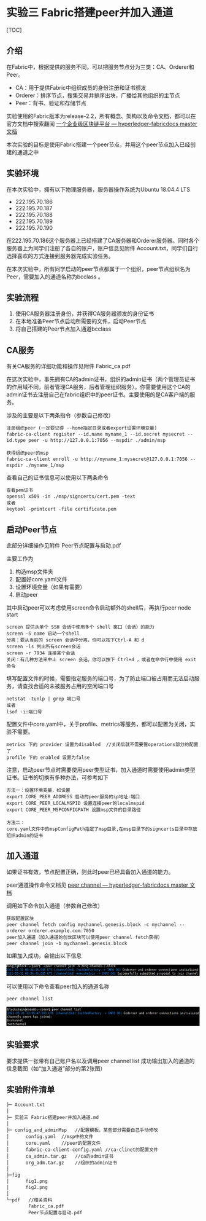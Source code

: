 # 实验三 Fabric搭建peer并加入通道



[TOC]



## 介绍

在Fabric中，根据提供的服务不同，可以把服务节点分为三类：CA、Orderer和Peer。

- CA：用于提供Fabric中组织成员的身份注册和证书颁发
- Orderer：排序节点，搜集交易并排序出块，广播给其他组织的主节点
- Peer：背书、验证和存储节点

实验使用的Fabric版本为release-2.2，所有概念、架构以及命令文档，都可以在官方文档中搜索翻阅  [一个企业级区块链平台 — hyperledger-fabricdocs master 文档](https://hyperledger-fabric.readthedocs.io/zh_CN/release-2.2/)

本次实验的目标是使用Fabric搭建一个peer节点，并用这个peer节点加入已经创建的通道之中



## 实验环境

在本次实验中，拥有以下物理服务器，服务器操作系统为Ubuntu 18.04.4 LTS

- 222.195.70.186
- 222.195.70.187
- 222.195.70.188
- 222.195.70.189
- 222.195.70.190

在222.195.70.186这个服务器上已经搭建了CA服务器和Orderer服务器。同时各个服务器上为同学们注册了各自的账户，账户信息见附件 Account.txt，同学们自行选择喜欢的方式连接到服务器完成实验任务。

在本次实验中，所有同学启动的peer节点都属于一个组织，peer节点组织名为Peer，需要加入的通道名称为bcclass 。



## 实验流程

1. 使用CA服务器注册身份，并获得CA服务器颁发的身份证书
2. 在本地准备Peer节点启动所需要的文件，启动Peer节点
3. 将自己搭建的Peer节点加入通道bcclass



## CA服务

有关CA服务的详细功能和操作见附件 Fabric_ca.pdf

在这次实验中，事先拥有CA的admin证书，组织的admin证书（两个管理员证书的作用域不同，前者管理CA服务，后者管理组织服务）。你需要使用这个CA的admin证书去注册自己在fabric组织中的peer证书。主要使用的是CA客户端的服务。

涉及的主要是以下两条指令（参数自己修改）

```
注册组织peer (一定要记得 --home指定目录或者export设置环境变量)
fabric-ca-client register --id.name myname_1 --id.secret mysecret --id.type peer -u http://127.0.0.1:7056 --mspdir ./admin/msp

获得组织peer的msp
fabric-ca-client enroll -u http://myname_1:mysecret@127.0.0.1:7056 --mspdir ./myname_1/msp
```



查看自己的证书信息可以使用以下两条命令

```
查看pem证书
openssl x509 -in ./msp/signcerts/cert.pem -text
或者
keytool -printcert -file certificate.pem
```



## 启动Peer节点

此部分详细操作见附件 Peer节点配置与启动.pdf

主要工作为

1. 构造msp文件夹
2. 配置好core.yaml文件
3. 设置环境变量（如果有需要）
4. 启动peer

其中启动peer可以考虑使用screen命令启动额外的shell后，再执行peer node start

```
screen 提供从单个 SSH 会话中使用多个 shell 窗口（会话）的能力
screen -S name 启动一个shell
分离：要从当前的 screen 会话中分离，你可以按下Ctrl-A 和 d
screen -ls 列出所有screen会话
screen -r 7934 连接某个会话
关闭：有几种方法来中止 screen 会话。你可以按下 Ctrl+d ，或者在命令行中使用 exit 命令
```



填写配置文件的时候，需要指定服务的端口号，为了防止端口被占用而无法启动服务，请查找合适的未被服务占用的空闲端口号

```
netstat -tunlp | grep 端口号
或者
lsof -i:端口号
```



配置文件中core.yaml中，关于profile、metrics等服务，都可以配置为关闭，实验不需要。

```
metrics 下的 provider 设置为disabled  //关闭后就不需要管operations部分的配置了
profile 下的 enabled 设置为false
```



注意，启动peer节点时需要使用peer类型证书，加入通道时需要使用admin类型证书。证书的切换有多种办法，可参考如下

```
方法一：设置环境变量，如设置
export CORE_PEER_ADDRESS 启动的peer服务的ip地址:端口
export CORE_PEER_LOCALMSPID 设置连接peer的localmspid
export CORE_PEER_MSPCONFIGPATH 设置msp文件的目录路径

方法二：
core.yaml文件中的mspConfigPath指定了msp目录,在msp目录下的signcerts目录中存放组织admin的证书
```



## 加入通道

如果证书有效，节点配置正确，则此时peer已经具备加入通道的能力。

peer通道操作命令文档见 [peer channel — hyperledger-fabricdocs master 文档](https://hyperledger-fabric.readthedocs.io/zh_CN/release-2.2/commands/peerchannel.html)

调用如下命令加入通道（参数自己修改）

```
获取配置区块
peer channel fetch config mychannel.genesis.block -c mychannel --orderer orderer.example.com:7050
peer加入通道（加入通道的创世区块可以使用peer channel fetch获得）
peer channel join -b mychannel.genesis.block
```

如果加入成功，会输出以下信息

![](fig\fig1.png)

可以使用以下命令查看peer加入的通道名称

```
peer channel list
```

![](fig/fig2.png)



## 实验要求

要求提供一张带有自己账户名以及调用peer channel list 成功输出加入的通道的信息截图（如“加入通道”部分的第2张图）





## 实验附件清单

```
├─ Account.txt
│
├─ 实验三 Fabric搭建peer并加入通道.md
│
├─ config_and_adminMsp   //配置模板，某些部分需要自己手动修改
│      config.yaml  //msp中的文件
│      core.yaml    //peer的配置文件
│      fabric-ca-client-config.yaml //ca-clinet的配置文件
│      ca_admin.tar.gz   //ca的admin证书
│      org_adm.tar.gz    //组织的admin证书
│
├─fig
│      fig1.png
│      fig2.png
│
└─pdf   //相关资料
        Fabric_ca.pdf
        Peer节点配置与启动.pdf

```

